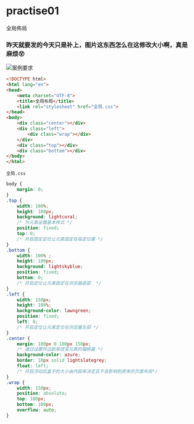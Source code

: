 # practise01
全局佈局  
### 昨天就要发的今天只是补上，图片这东西怎么在这修改大小啊，真是麻烦:dizzy_face:
![案例要求](http://a1.qpic.cn/psb?/V118JuTr3rHMrA/U.BSgaMOOnZ6xQuK6RyMVcWUm72g4ndVVMlvg0YWEzI!/b/dPMAAAAAAAAA&bo=GwWAAgAAAAADB74!&rf=viewer_4)  
```html
<!DOCTYPE html>
<html lang="en">
<head>
    <meta charset="UTF-8">
    <title>全局布局</title>
    <link rel="stylesheet" href="全局.css">
</head>
<body>
    <div class="center"></div>
    <div class="left">
        <div class="wrap"></div>
    </div>
    <div class="top"></div>
    <div class="bottom"></div>
</body>
</html>
```
`全局.css`
```css
body {
    margin: 0;
}
.top {
    width: 100%;
    height: 100px;
    background: lightcoral;
    /* 为元素设置基本样式 */
    position: fixed;
    top: 0;
    /* 开启固定定位让元素固定在指定位置 */
}
.bottom {
    width: 100% ;
    height: 100px;
    background: lightskyblue;
    position: fixed;
    bottom: 0;
    /* 开启定位让元素固定在浏览器底部  */
}
.left {
    width: 150px;
    height: 100%;
    background-color: lawngreen;
    position: fixed;
    left: 0;
    /* 开启定位让元素定位在浏览器左部 */
}
.center {
    margin: 100px 0 100px 150px;
    /* 通过设置外边距来改变元素的偏移量 */
    background-color: azure;
    border: 10px solid lightslategrey;
    float: left;
    /* 开启浮动后盒子的大小由内容来决定且不会影响到原来的页面布局*/
}
.wrap {
    width: 150px;
    position: absolute;
    top: 100px;
    bottom: 100px;
    overflow: auto;
}
```
